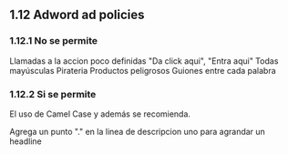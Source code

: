 ## 1.12 Adword ad policies

### 1.12.1 No se permite

Llamadas a la accion poco definidas \"Da click aqui\", \"Entra aqui\"
Todas mayúsculas Pirateria Productos peligrosos Guiones entre cada
palabra

### 1.12.2 Si se permite

El uso de Camel Case y además se recomienda.

Agrega un punto \".\" en la linea de descripcion uno para agrandar un
headline

